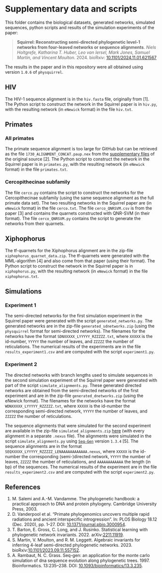 # Supplementary data and scripts
This folder contains the biological datasets, generated networks, simulated sequences, python scripts and results of the simulation experiments of the paper:
> **Squirrel: Reconstructing semi-directed phylogenetic level-1 networks from four-leaved networks or sequence alignments**.
> *Niels Holtgrefe, Katharina T. Huber, Leo van Iersel, Mark Jones, Samuel Martin, and Vincent Moulton.* 2024. bioRxiv: [10.1101/2024.11.01.621567](https://doi.org/10.1101/2024.11.01.621567)

The results in the paper and in this repository were all obtained using version `1.0.6` of `physquirrel`.

## HIV
The HIV-1 sequence alignment is in the `hiv.fasta` file, originally from [1]. The Python script to construct the network in the Squirrel paper is in `hiv.py`, with the resulting network (in `eNewick` format) in the file `hiv.txt`.

## Primates
### All primates
The primate sequence alignment is too large for GitHub but can be retrieved as the file `1730_ALIGNMENT_CONCAT.paup.nex` from the [supplementary files](https://doi.org/10.5061/dryad.rfj6q577d) of the original source [2]. The Python script to construct the network in the Squirrel paper is in `primates.py`, with the resulting network (in `eNewick` format) in the file `primates.txt`.

### Cercopithecinae subfamily
The file `cerco.py` contains the script to construct the networks for the Cercopithecinae subfamily (using the same sequence alignment as the full primate data set). The two resulting networks in the Squirrel paper are (in `eNewick` format) in the file `cerco.txt`. The file `cerco_QNRSVM.csv` is from the paper [3] and contains the quarnets constructed with QNR-SVM (in their format). The file `cerco_QNRSVM.py` contains the script to generate the networks from their quarnets. 

## Xiphophorus
The tf-quarnets for the Xiphophorus alignment are in the zip-file `xiphophorus_quarnet_data.zip`. The tf-quarnets were generated with the MML-algorithm [4] and also come from that paper (using their format). The Python script to construct the network in the Squirrel paper is in `xiphophorus.py`, with the resulting network (in `eNewick` format) in the file `xiphophorus.txt`.

## Simulations
### Experiment 1
The semi-directed networks for the first simulation experiment in the Squirrel paper were generated with the script `generated_networks.py`. The generated networks are in the zip-file `generated_sdnetworks.zip` (using the `physquirrel` format for semi-directed networks). The filenames for the networks have the format `SDNXXXXX_LYYYYY_RZZZZZ.txt`, where `XXXXX` is the id-number, `YYYYY` the number of leaves, and `ZZZZZ` the number of reticulations. The numerical results of the experiments are in the file `results_experiment1.csv` and are computed with the script `experiment1.py`.

### Experiment 2
The directed networks with branch lengths used to simulate sequences in the second simulation experiment of the Squirrel paper were generated with part of the script `simulate_alignments.py`. These generated directed networks are obtained from the semi-directed networks of the first experiment and are in the zip-file `generated_dnetworks.zip` (using the eNewick format). The filenames for the networks have the format `WDNXXXXX_LYYYYY_RZZZZZ.txt`, where `XXXXX` is the id-number the corresponding semi-directed network, `YYYYY` the number of leaves, and `ZZZZZ` the number of reticulations. 

The sequence alignments that were simulated for the second experiment are available in the zip-file `simulated_alignments.zip` [here](https://drive.google.com/drive/folders/1SkNmAFB18418knIs33Lyy5ZkeNFBOcpW?usp=sharing) (with every alignment in a separate `.nexus` file). The alignments were simulated  in the script `simulate_alignments.py` using [`Seq-Gen`](http://tree.bio.ed.ac.uk/software/seqgen/) version `1.3.4` [5]. The sequence alignments are in the format `SEQXXXXX_LYYYYY_RZZZZZ_LENAAAAAAAAAAAA.nexus`, where `XXXXX` is the id-number the corresponding (semi-)directed network, `YYYYY` the number of leaves, `ZZZZZ` the number of reticulations, and `AAAAAAAAAAAA` the length (in bp) of the sequences. The numerical results of the experiment are in the file `results_experiment2.csv` and are computed with the script `experiment2.py`.


## References

1. M. Salemi and A.-M. Vandamme. The phylogenetic handbook: a practical approach to DNA and protein phylogeny. Cambridge University Press, 2003.
2. D. Vanderpool et al. “Primate phylogenomics uncovers multiple rapid radiations and ancient interspecific introgression”. In: PLOS Biology 18.12 (Dec. 2020), pp. 1–27. DOI: [10.1371/journal.pbio.3000954](https://doi.org/10.1371/journal.pbio.3000954).
3. T. Barton, E. Gross, C. Long, and J. Rusinko. Statistical learning with phylogenetic network invariants. 2022. arXiv:[2211.11919](https://arxiv.org/abs/2211.11919).
4. S. Martin, V. Moulton, and R. M. Leggett. Algebraic invariants for inferring 4-leaf semi-directed phylogenetic networks. 2023. bioRxiv:[10.1101/2023.09.11.557152](https://www.biorxiv.org/content/10.1101/2023.09.11.557152v3).
5. A. Rambaut, N. C. Grass. Seq-gen: an application for the monte carlo simulation of dna sequence evolution along phylogenetic trees. 1997. Bioinformatics. 13:235–238. DOI: [10.1093/bioinformatics/13.3.235](https://doi.org/10.1093/bioinformatics/13.3.235).
